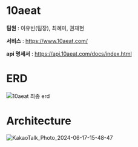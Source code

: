 # 10aeat

**팀원** : 이유빈(팀장), 최혜미, 권재현

**서비스** : https://www.10aeat.com/

**api 명세서** : https://api.10aeat.com/docs/index.html
# ERD
![10aeat 최종 erd](https://github.com/10aeat/10aeat_Backend/assets/105612931/b02023cf-0276-4c81-bf48-e781e390aa93)
# Architecture
![KakaoTalk_Photo_2024-06-17-15-48-47](https://github.com/10aeat/10aeat_Backend/assets/105612931/bef2633c-fbb6-47d4-a7cb-8a9e301d244a)
